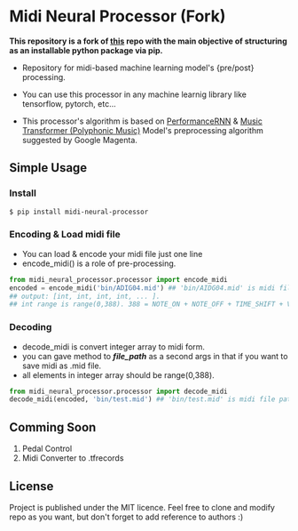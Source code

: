 # Midi Neural Processor (Fork)

**This repository is a fork of [this](https://github.com/jason9693/midi-neural-processor) repo with the main objective of structuring as an installable python package via pip.**

* Repository for midi-based machine learning model's {pre/post} processing.
* You can use this processor in any machine learnig library like tensorflow, pytorch, etc...

* This processor's algorithm is based on [PerformanceRNN](https://magenta.tensorflow.org/performance-rnn) & [Music Transformer (Polyphonic Music)](https://arxiv.org/abs/1809.04281) Model's preprocessing algorithm suggested by Google Magenta.

## Simple Usage

### Install

```bash
$ pip install midi-neural-processor
```

### Encoding & Load midi file

* You can load & encode your midi file just one line
* encode_midi() is a role of pre-processing.

```python
from midi_neural_processor.processor import encode_midi
encoded = encode_midi('bin/ADIG04.mid') ## 'bin/AIDG04.mid' is midi file path.
## output: [int, int, int, int, ... ].
## int range is range(0,388). 388 = NOTE_ON + NOTE_OFF + TIME_SHIFT + VELOCITY 
```

### Decoding

* decode_midi is convert integer array to midi form.
* you can gave method to ***file_path*** as a second args in that if you want to save midi as .mid file. 
* all elements in integer array should be range(0,388). 

```python
from midi_neural_processor.processor import decode_midi
decode_midi(encoded, 'bin/test.mid') ## 'bin/test.mid' is midi file path.
```

## Comming Soon

1. Pedal Control
2. Midi Converter to .tfrecords

## License

Project is published under the MIT licence. Feel free to clone and modify repo as you want, but don't forget to add reference to authors :)

 
